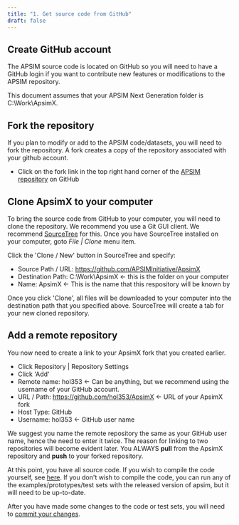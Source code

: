 ```yaml
---
title: "1. Get source code from GitHub"
draft: false
---
```


## Create GitHub account

The APSIM source code is located on GitHub so you will need to have a GitHub login if you want to contribute new features or modifications to the APSIM repository.

This document assumes that your APSIM Next Generation folder is C:\Work\ApsimX.

## Fork the repository

If you plan to modify or add to the APSIM code/datasets, you will need to fork the repository. A fork creates a copy of the repository associated with your github account.

* Click on the fork link in the top right hand corner of the [APSIM repository](https://github.com/APSIMInitiative/ApsimX]) on GitHub

## Clone ApsimX to your computer

To bring the source code from GitHub to your computer, you will need to clone the repository. We recommend you use a Git GUI client. We recommend [SourceTree](http://www.sourcetreeapp.com) for this. Once you have SourceTree installed on your computer, goto *File | Clone* menu item.

Click the 'Clone / New' button in SourceTree and specify:

* Source Path / URL: https://github.com/APSIMInitiative/ApsimX
* Destination Path: C:\Work\ApsimX   <- this is the folder on your computer 
* Name: ApsimX   <- This is the name that this respository will be known by

Once you click 'Clone', all files will be downloaded to your computer into the destination path that you specified above. SourceTree will create a tab for your new cloned repository.

## Add a remote repository

You now need to create a link to your ApsimX fork that you created earlier.

* Click Repository | Repository Settings
* Click 'Add'
* Remote name: hol353   <- Can be anything, but we recommend using the username of your GitHub account.
* URL / Path: https://github.com/hol353/ApsimX <- URL of your ApsimX fork
* Host Type: GitHub
* Username: hol353       <- GitHub user name 

We suggest you name the remote repository the same as your GitHub user name, hence the need to enter it twice. The reason for linking to two repositories will become evident later. You ALWAYS **pull** from the ApsimX repository and **push** to your forked repository.

At this point, you have all source code. If you wish to compile the code yourself, see [here](/development/contribute/compile/). If you don't wish to compile the code, you can run any of the examples/prototypes/test sets with the released version of apsim, but it will need to be up-to-date.

After you have made some changes to the code or test sets, you will need to [commit your changes](/development/contribute/sourcetree/commit/).
